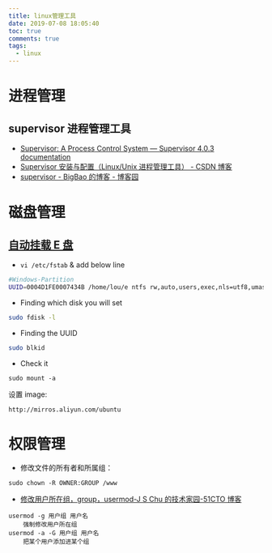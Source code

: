 ```yaml
---
title: linux管理工具
date: 2019-07-08 18:05:40
toc: true
comments: true
tags:
  - linux
---
```


# 进程管理

## supervisor 进程管理工具

- [Supervisor: A Process Control System — Supervisor 4.0.3 documentation](http://supervisord.org/)
- [Supervisor 安装与配置（Linux/Unix 进程管理工具） - CSDN 博客](https://blog.csdn.net/xyang81/article/details/51555473)
- [supervisor - BigBao 的博客 - 博客园](https://www.cnblogs.com/smail-bao/p/5673434.html)

# 磁盘管理

## [自动挂载 E 盘](https://askubuntu.com/questions/46588/how-to-automount-ntfs-partitions)

- `vi /etc/fstab` & add below line

```sh
#Windows-Partition
UUID=0004D1FE0007434B /home/lou/e ntfs rw,auto,users,exec,nls=utf8,umask=003,gid=46,uid=1000    0   0
```

- Finding which disk you will set

```sh
sudo fdisk -l
```

- Finding the UUID

```sh
sudo blkid
```

- Check it

```
sudo mount -a
```

设置 image:

```
http://mirros.aliyun.com/ubuntu
```

# 权限管理

- 修改文件的所有者和所属组：

```
sudo chown -R OWNER:GROUP /www
```

- [修改用户所在组，group，usermod-J S Chu 的技术家园-51CTO 博客](http://blog.51cto.com/jschu/1722959)

```
usermod -g 用户组 用户名
    强制修改用户所在组
usermod -a -G 用户组 用户名
    把某个用户添加进某个组
```
